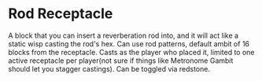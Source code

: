 # Rod Receptacle
A block that you can insert a reverberation rod into, and it will act like a static wisp casting the rod's hex. Can use rod patterns, default ambit of 16 blocks from the receptacle. Casts as the player who placed it, limited to one active receptacle per player(not sure if things like Metronome Gambit should let you stagger castings). Can be toggled via redstone.
